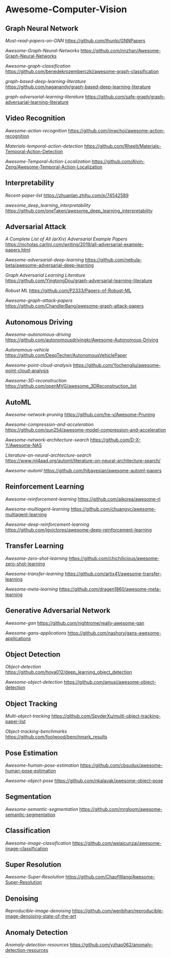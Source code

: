 # Awesome-Computer-Vision
## Graph Neural Network
*Must-read-papers-on-GNN* https://github.com/thunlp/GNNPapers

*Awesome-Graph-Neural-Networks* https://github.com/nnzhan/Awesome-Graph-Neural-Networks

*Awesome-graph-classification* https://github.com/benedekrozemberczki/awesome-graph-classification

*graph-based-deep-learning-literature* https://github.com/naganandy/graph-based-deep-learning-literature

*graph-adversarial-learning-literature* https://github.com/safe-graph/graph-adversarial-learning-literature

## Video Recognition
*Awesome-action-recognition* https://github.com/jinwchoi/awesome-action-recognition

*Materials-temporal-action-detection* https://github.com/Rheelt/Materials-Temporal-Action-Detection

*Awesome-Temporal-Action-Localization* https://github.com/Alvin-Zeng/Awesome-Temporal-Action-Localization

## Interpretability
*Recent-paper-list* https://zhuanlan.zhihu.com/p/74542589

*awesome_deep_learning_interpretability* https://github.com/oneTaken/awesome_deep_learning_interpretability

## Adversarial Attack
*A Complete List of All (arXiv) Adversarial Example Papers* https://nicholas.carlini.com/writing/2019/all-adversarial-example-papers.html

*Awesome-adversarial-deep-learning* https://github.com/nebula-beta/awesome-adversarial-deep-learning

*Graph Adversarial Learning Literature* https://github.com/YingtongDou/graph-adversarial-learning-literature

*Robust ML* https://github.com/P2333/Papers-of-Robust-ML

*Awesome-graph-attack-papers* https://github.com/ChandlerBang/awesome-graph-attack-papers

## Autonomous Driving
*Awesome-autonomous-driving* https://github.com/autonomousdrivingkr/Awesome-Autonomous-Driving

*Autonomous-vehicle* https://github.com/DeepTecher/AutonomousVehiclePaper

*Awesome-point-cloud-analysis* https://github.com/Yochengliu/awesome-point-cloud-analysis

*Awesome-3D-reconstruction* https://github.com/openMVG/awesome_3DReconstruction_list

## AutoML
*Awesome-network-pruning* https://github.com/he-y/Awesome-Pruning

*Awesome-compression-and-acceleration* https://github.com/sun254/awesome-model-compression-and-acceleration

*Awesome-network-architecture-search* https://github.com/D-X-Y/Awesome-NAS

*Literature-on-neural-archtecture-search* https://www.ml4aad.org/automl/literature-on-neural-architecture-search/

*Awesome-automl* https://github.com/hibayesian/awesome-automl-papers

## Reinforcement Learning
*Awesome-reinforcement-learning* https://github.com/aikorea/awesome-rl

*Awesome-multiagent-learning* https://github.com/chuangyc/awesome-multiagent-learning

*Awesome-deep-reinforcement-learning* https://github.com/jgvictores/awesome-deep-reinforcement-learning

## Transfer Learning
*Awesome-zero-shot-learning* https://github.com/chichilicious/awesome-zero-shot-learning

*Awesome-transfer-learning* https://github.com/artix41/awesome-transfer-learning

*Awesome-meta-learning* https://github.com/dragen1860/awesome-meta-learning

## Generative Adversarial Network
*Awesome-gan* https://github.com/nightrome/really-awesome-gan

*Awesome-gans-applications* https://github.com/nashory/gans-awesome-applications

## Object Detection
*Object-detection* https://github.com/hoya012/deep_learning_object_detection

*Awesome-object-detection* https://github.com/amusi/awesome-object-detection

## Object Tracking
*Multi-object-tracking* https://github.com/SpyderXu/multi-object-tracking-paper-list

*Object-tracking-benchmarks* https://github.com/foolwood/benchmark_results

## Pose Estimation
*Awesome-human-pose-estimation* https://github.com/cbsudux/awesome-human-pose-estimation

*Awesome-object-pose* https://github.com/nkalavak/awesome-object-pose

## Segmentation
*Awesome-semantic-segmentation* https://github.com/mrgloom/awesome-semantic-segmentation

## Classification
*Awesome-image-classification* https://github.com/weiaicunzai/awesome-image-classification

## Super Resolution
*Awesome-Super-Resolution* https://github.com/ChaofWang/Awesome-Super-Resolution

## Denoising
*Reproducible-image-denoising* https://github.com/wenbihan/reproducible-image-denoising-state-of-the-art

## Anomaly Detection
*Anomaly-detection-resources* https://github.com/yzhao062/anomaly-detection-resources
